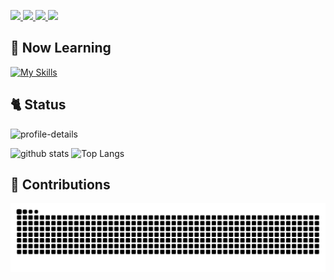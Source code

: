 <p align="left">
  <a href="https://github.com/chapchon819">
    <img height="20" src="https://komarev.com/ghpvc/?username=chapchon819" />
  </a>
  <a href="https://github.com/chapchon819">
    <img height="20" src="https://img.shields.io/github/followers/chapchon819?label=follow&logo=github&style=flat" />
  </a>
  <a href="http://qiita.com/chapchon819">
    <img height="20" src="https://qiita-badge.apiapi.app/s/chapchon819/posts.svg" />
  </a>
  <a href="http://qiita.com/chapchon819">
    <img height="20" src="https://qiita-badge.apiapi.app/s/chapchon819/contributions.svg" />
  </a>
</p>

## 📝 Now Learning
[![My Skills](https://skillicons.dev/icons?i=html,css,js,ts,react,ruby,rails,docker,git,github,tailwind)](https://skillicons.dev)

## 🐈 Status
<p align="left">
<img alt="profile-details" height="190px" src="https://github-profile-summary-cards.vercel.app/api/cards/profile-details?username=chapchon819&theme=buefy&text_bold&border_color=#e4e2e2" />
</p>
<p align="left"> 
  <img alt="github stats" height="150px" src="https://github-readme-stats.vercel.app/api?username=chapchon819&theme=buefy&show_icons=true" />
  <img alt="Top Langs" height="150px" src="https://github-readme-stats.vercel.app/api/top-langs/?username=chapchon819&theme=buefy&layout=compact" />
</p>

## 🌱 Contributions
![](https://raw.githubusercontent.com/chapchon819/chapchon819/output/github-contribution-grid-snake.svg)
